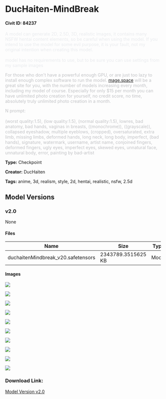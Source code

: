 # DucHaiten-MindBreak

#### Civit ID: 84237

<p><span style="color:rgb(232, 234, 237)">A model can generate 2D, 2.5D, 3D, realistic images, it contains many NSFW hentai content elements, so be careful when using the model. If you intend to use the model for some evil purpose, it is your fault, not my original intention when creating this model.</span><br /><br /><span style="color:rgb(232, 234, 237)">model has no requirements to use, but to be sure you can use settings from my sample images</span></p><p></p><p><span style="color:rgb(193, 194, 197)">For those who don't have a powerful enough GPU, or are just too lazy to install enough complex software to run the model. </span><a target="_blank" rel="ugc" href="http://mage.space">mage.space</a><span style="color:rgb(193, 194, 197)"> will be a great site for you, with the number of models increasing every month, including my model of course. Especially for only $15 per month you can have unlimited photo creation for yourself, no credit score, no time, absolutely truly unlimited photo creation in a month.</span></p><p></p><p><span style="color:rgb(193, 194, 197)">N prompt:</span><br /><br /><span style="color:rgb(193, 194, 197)">(worst quality:1.5), (low quality:1.5), (normal quality:1.5), lowres, bad anatomy, bad hands, vaginas in breasts, ((monochrome)), ((grayscale)), collapsed eyeshadow, multiple eyeblows, (cropped), oversaturated, extra limb, missing limbs, deformed hands, long neck, long body, imperfect, (bad hands), signature, watermark, username, artist name, conjoined fingers, deformed fingers, ugly eyes, imperfect eyes, skewed eyes, unnatural face, unnatural body, error, painting by bad-artist</span></p>

**Type:** Checkpoint

**Creator:** DucHaiten

**Tags:** anime, 3d, realism, style, 2d, hentai, realistic, nsfw, 2.5d

## Model Versions

### v2.0

None

#### Files

| Name | Size | Type | Format | Download Url | AutoV1 | AutoV2 | SHA256 | CRC32 | BLAKE3 |
| --- | --- | --- | --- | --- | --- | --- | --- | --- | --- |
| duchaitenMindbreak_v20.safetensors | 2343789.3515625 KB | Model | SafeTensor | https://civitai.com/api/download/models/89539 | 2C3A2DEE | 8975CBAFF9 | 8975CBAFF98AEFA9C6A1BD546CDCAAFF543B4B8A589A729D9AB82F90CA011D6A | 00A52679 | 69A6EDED2ADB895A579B209FFFDC24AD6CE0DF0405C685233BD989999D333CC3 |

#### Images

<p><img src="https://image.civitai.com/xG1nkqKTMzGDvpLrqFT7WA/bf7de1b5-cefb-4b77-af21-0cd3746f400c/width=450/1069918.jpeg" /></p>

<p><img src="https://image.civitai.com/xG1nkqKTMzGDvpLrqFT7WA/45c1c112-7575-4ecb-b74e-320d5bd4c490/width=450/1036016.jpeg" /></p>

<p><img src="https://image.civitai.com/xG1nkqKTMzGDvpLrqFT7WA/78f2d210-40de-48ba-8bc1-d0e34c54100a/width=450/1069923.jpeg" /></p>

<p><img src="https://image.civitai.com/xG1nkqKTMzGDvpLrqFT7WA/4b489507-a574-40e0-b45d-c886c1f1c443/width=450/1069922.jpeg" /></p>

<p><img src="https://image.civitai.com/xG1nkqKTMzGDvpLrqFT7WA/afa7b404-7883-4d30-83f6-bedb0e86088b/width=450/1069925.jpeg" /></p>

<p><img src="https://image.civitai.com/xG1nkqKTMzGDvpLrqFT7WA/15519c45-326b-4c7d-af00-f92b661a379a/width=450/1036014.jpeg" /></p>

<p><img src="https://image.civitai.com/xG1nkqKTMzGDvpLrqFT7WA/b0800b24-3591-4e65-bdc2-814076eadb8f/width=450/1036015.jpeg" /></p>

<p><img src="https://image.civitai.com/xG1nkqKTMzGDvpLrqFT7WA/88b8c03e-726c-4043-9916-e993d38db71e/width=450/1069917.jpeg" /></p>

<p><img src="https://image.civitai.com/xG1nkqKTMzGDvpLrqFT7WA/ab81089c-c92b-4fe6-9de1-9bf743b46f6d/width=450/1036017.jpeg" /></p>

<p><img src="https://image.civitai.com/xG1nkqKTMzGDvpLrqFT7WA/ec48a9a3-ea62-4a10-b403-cd886825f0e3/width=450/1069924.jpeg" /></p>

### Download Link:

[Model Version v2.0](https://civitai.com/api/download/models/89539)

